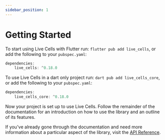 ```yaml
---
sidebar_position: 1
---
```



# Getting Started

To start using Live Cells with Flutter run: `flutter pub add live_cells`, or add the
following to your `pubspec.yaml`:

```dart title="pubspec.yaml"
dependencies:
    live_cells: ^0.18.0
```

To use Live Cells in a dart only project run: `dart pub add
live_cells_core`, or add the following to your `pubspec.yaml`:

```dart title="pubspec.yaml"
dependencies:
    live_cells_core: ^0.18.0
```

Now your project is set up to use Live Cells. Follow the remainder of
the documentation for an introduction on how to use the library and an
outline of its features.

If you've already gone through the documentation and need more
information about a particular aspect of the library, visit the [API
Reference](https://pub.dev/documentation/live_cells/latest/).

